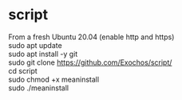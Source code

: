 # script
From a fresh Ubuntu 20.04 (enable http and https)<br>
sudo apt update<br>
sudo apt install -y git<br>
sudo git clone https://github.com/Exochos/script/<br>
cd script<br>
sudo chmod +x meaninstall <br>
sudo ./meaninstall <br>
